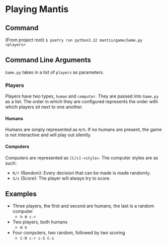 # Playing Mantis

## Command
(From project root) `$ poetry run python3.12 mantis/game/Game.py <players>`

## Command Line Arguments
`Game.py` takes in a list of `players` as parameters.

### Players
Players have two types, `human` and `computer`. They are passed into `Game.py` as a list. The order in which they are configured represents the order with which players sit next to one another.

#### Humans
Humans are simply represented as `H/h`. If no humans are present, the game is not interactive and will play out silently.
#### Computers
Computers are represented as `[C/c]-<style>`. The computer styles are as such:

- `R/r` (Random): Every decision that can be made is made randomly.
- `S/s` (Score): The player will always try to score.

## Examples

- Three players, the first and second are humans, the last is a random computer
  - `h H c-r`
- Two players, both humans
  - `H h`
- Four computers, two random, followed by two scoring
  - `C-R c-r c-S C-s`
